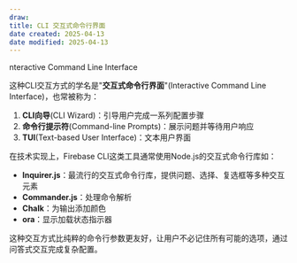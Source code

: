 ```yaml
---
draw:
title: CLI 交互式命令行界面
date created: 2025-04-13
date modified: 2025-04-13
---
```


nteractive Command Line Interface

这种CLI交互方式的学名是"**交互式命令行界面**"(Interactive Command Line Interface)，也常被称为：

1. **CLI向导**(CLI Wizard)：引导用户完成一系列配置步骤
2. **命令行提示符**(Command-line Prompts)：展示问题并等待用户响应
3. **TUI**(Text-based User Interface)：文本用户界面

在技术实现上，Firebase CLI这类工具通常使用Node.js的交互式命令行库如：

- **Inquirer.js**：最流行的交互式命令行库，提供问题、选择、复选框等多种交互元素
- **Commander.js**：处理命令解析
- **Chalk**：为输出添加颜色
- **ora**：显示加载状态指示器

这种交互方式比纯粹的命令行参数更友好，让用户不必记住所有可能的选项，通过问答式交互完成复杂配置。
